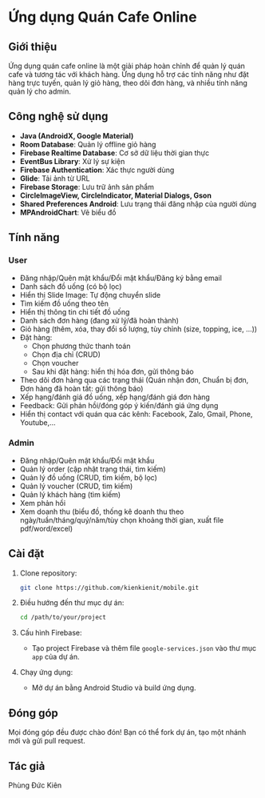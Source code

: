 
# Ứng dụng Quán Cafe Online

## Giới thiệu

Ứng dụng quán cafe online là một giải pháp hoàn chỉnh để quản lý quán cafe và tương tác với khách hàng. Ứng dụng hỗ trợ các tính năng như đặt hàng trực tuyến, quản lý giỏ hàng, theo dõi đơn hàng, và nhiều tính năng quản lý cho admin.

## Công nghệ sử dụng

- **Java (AndroidX, Google Material)**
- **Room Database**: Quản lý offline giỏ hàng
- **Firebase Realtime Database**: Cơ sở dữ liệu thời gian thực
- **EventBus Library**: Xử lý sự kiện
- **Firebase Authentication**: Xác thực người dùng
- **Glide**: Tải ảnh từ URL
- **Firebase Storage**: Lưu trữ ảnh sản phẩm
- **CircleImageView, CircleIndicator, Material Dialogs, Gson**
- **Shared Preferences Android**: Lưu trạng thái đăng nhập của người dùng
- **MPAndroidChart**: Vẽ biểu đồ

## Tính năng

### User

- Đăng nhập/Quên mật khẩu/Đổi mật khẩu/Đăng ký bằng email
- Danh sách đồ uống (có bộ lọc)
- Hiển thị Slide Image: Tự động chuyển slide
- Tìm kiếm đồ uống theo tên
- Hiển thị thông tin chi tiết đồ uống
- Danh sách đơn hàng (đang xử lý/đã hoàn thành)
- Giỏ hàng (thêm, xóa, thay đổi số lượng, tùy chỉnh (size, topping, ice, ...))
- Đặt hàng:
  - Chọn phương thức thanh toán
  - Chọn địa chỉ (CRUD)
  - Chọn voucher
  - Sau khi đặt hàng: hiển thị hóa đơn, gửi thông báo
- Theo dõi đơn hàng qua các trạng thái (Quán nhận đơn, Chuẩn bị đơn, Đơn hàng đã hoàn tất: gửi thông báo)
- Xếp hạng/đánh giá đồ uống, xếp hạng/đánh giá đơn hàng
- Feedback: Gửi phản hồi/đóng góp ý kiến/đánh giá ứng dụng
- Hiển thị contact với quán qua các kênh: Facebook, Zalo, Gmail, Phone, Youtube,…

### Admin

- Đăng nhập/Quên mật khẩu/Đổi mật khẩu
- Quản lý order (cập nhật trạng thái, tìm kiếm)
- Quản lý đồ uống (CRUD, tìm kiếm, bộ lọc)
- Quản lý voucher (CRUD, tìm kiếm)
- Quản lý khách hàng (tìm kiếm)
- Xem phản hồi
- Xem doanh thu (biểu đồ, thống kê doanh thu theo ngày/tuần/tháng/quý/năm/tùy chọn khoảng thời gian, xuất file pdf/word/excel)

## Cài đặt

1. Clone repository:
   ```sh
   git clone https://github.com/kienkienit/mobile.git
   ```
2. Điều hướng đến thư mục dự án:
   ```sh
   cd /path/to/your/project
   ```
3. Cấu hình Firebase:
   - Tạo project Firebase và thêm file `google-services.json` vào thư mục `app` của dự án.

4. Chạy ứng dụng:
   - Mở dự án bằng Android Studio và build ứng dụng.

## Đóng góp

Mọi đóng góp đều được chào đón! Bạn có thể fork dự án, tạo một nhánh mới và gửi pull request.

## Tác giả

Phùng Đức Kiên

